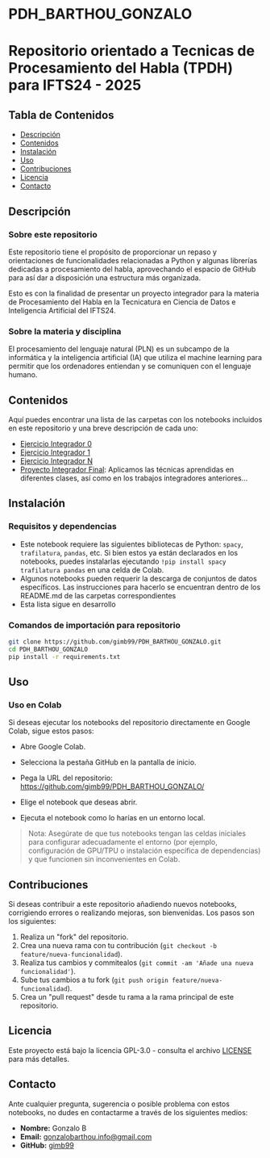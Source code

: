# PDH_BARTHOU_GONZALO
# Repositorio orientado a Tecnicas de Procesamiento del Habla (TPDH) para IFTS24 - 2025

## Tabla de Contenidos

- [Descripción](#descripción)
- [Contenidos](#contenidos)
- [Instalación](#instalación)
- [Uso](#uso)
- [Contribuciones](#contribuciones)
- [Licencia](#licencia)
- [Contacto](#contacto)

## Descripción

### Sobre este repositorio

Este repositorio tiene el propósito de proporcionar un repaso y orientaciones de funcionalidades relacionadas a Python y algunas librerías dedicadas a procesamiento del habla, aprovechando el espacio de GitHub para así dar a disposición una estructura más organizada.

Esto es con la finalidad de presentar un proyecto integrador para la materia de Procesamiento del Habla en la Tecnicatura en Ciencia de Datos e Inteligencia Artificial del IFTS24.

### Sobre la materia y disciplina

El procesamiento del lenguaje natural (PLN) es un subcampo de la informática y la inteligencia artificial (IA) que utiliza el machine learning para permitir que los ordenadores entiendan y se comuniquen con el lenguaje humano.

## Contenidos

Aquí puedes encontrar una lista de las carpetas con los notebooks incluidos en este repositorio y una breve descripción de cada uno:

* [Ejercicio Integrador 0](001_Integrador_0) 
* [Ejercicio Integrador 1](001_Integrador_1)
* [Ejercicio Integrador N](003_barthou-gonzalo-nlp-integrador)
* [Proyecto Integrador Final](SOON.md): Aplicamos las técnicas aprendidas en diferentes clases, así como en los trabajos integradores anteriores...

## Instalación
### Requisitos y dependencias
* Este notebook requiere las siguientes bibliotecas de Python: `spacy`, `trafilatura`, `pandas`, etc.
  Si bien estos ya están declarados en los notebooks, puedes instalarlas ejecutando `!pip install spacy trafilatura pandas` en una celda de Colab.
* Algunos notebooks pueden requerir la descarga de conjuntos de datos específicos. Las instrucciones para hacerlo se encuentran dentro de los README.md de las carpetas correspondientes
* Esta lista sigue en desarrollo

### Comandos de importación para repositorio
```bash
git clone https://github.com/gimb99/PDH_BARTHOU_GONZALO.git
cd PDH_BARTHOU_GONZALO
pip install -r requirements.txt
```
## Uso
### Uso en Colab

Si deseas ejecutar los notebooks del repositorio directamente en Google Colab, sigue estos pasos:

* Abre Google Colab.

* Selecciona la pestaña GitHub en la pantalla de inicio.

* Pega la URL del repositorio: https://github.com/gimb99/PDH_BARTHOU_GONZALO/

* Elige el notebook que deseas abrir.

* Ejecuta el notebook como lo harías en un entorno local.

> Nota: Asegúrate de que tus notebooks tengan las celdas iniciales para configurar adecuadamente el entorno (por ejemplo, configuración de GPU/TPU o instalación específica de dependencias) y que funcionen sin inconvenientes en Colab.

## Contribuciones

Si deseas contribuir a este repositorio añadiendo nuevos notebooks, corrigiendo errores o realizando mejoras, son bienvenidas. Los pasos son los siguientes:

1.  Realiza un "fork" del repositorio.
2.  Crea una nueva rama con tu contribución (`git checkout -b feature/nueva-funcionalidad`).
3.  Realiza tus cambios y commitealos (`git commit -am 'Añade una nueva funcionalidad'`).
4.  Sube tus cambios a tu fork (`git push origin feature/nueva-funcionalidad`).
5.  Crea un "pull request" desde tu rama a la rama principal de este repositorio.

## Licencia

Este proyecto está bajo la licencia GPL-3.0 - consulta el archivo [LICENSE](LICENSE) para más detalles.

## Contacto

Ante cualquier pregunta, sugerencia o posible problema con estos notebooks, no dudes en contactarme a través de los siguientes medios:

* **Nombre:** Gonzalo B
* **Email:** gonzalobarthou.info@gmail.com
* **GitHub:** [gimb99](https://github.com/gimb99)

